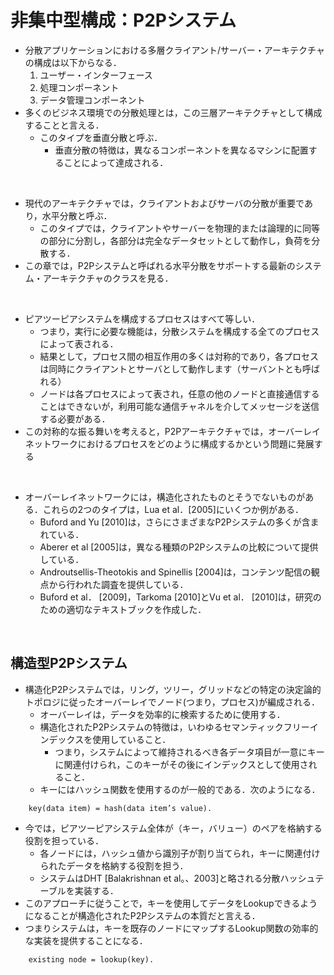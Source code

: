 
# 非集中型構成：P2Pシステム
* 分散アプリケーションにおける多層クライアント/サーバー・アーキテクチャの構成は以下からなる．
  1. ユーザー・インターフェース
  2. 処理コンポーネント
  3. データ管理コンポーネント
* 多くのビジネス環境での分散処理とは，この三層アーキテクチャとして構成することと言える．
  * このタイプを垂直分散と呼ぶ．
    * 垂直分散の特徴は，異なるコンポーネントを異なるマシンに配置することによって達成される．

<br>

* 現代のアーキテクチャでは，クライアントおよびサーバの分散が重要であり，水平分散と呼ぶ．
  * このタイプでは，クライアントやサーバーを物理的または論理的に同等の部分に分割し，各部分は完全なデータセットとして動作し，負荷を分散する．
* この章では，P2Pシステムと呼ばれる水平分散をサポートする最新のシステム・アーキテクチャのクラスを見る．

<br>

* ピアツーピアシステムを構成するプロセスはすべて等しい．
  * つまり，実行に必要な機能は，分散システムを構成する全てのプロセスによって表される．
  * 結果として，プロセス間の相互作用の多くは対称的であり，各プロセスは同時にクライアントとサーバとして動作します（サーバントとも呼ばれる）
  * ノードは各プロセスによって表され，任意の他のノードと直接通信することはできないが，利用可能な通信チャネルを介してメッセージを送信する必要がある．
* この対称的な振る舞いを考えると，P2Pアーキテクチャでは，オーバーレイネットワークにおけるプロセスをどのように構成するかという問題に発展する

<br>

* オーバーレイネットワークには，構造化されたものとそうでないものがある．これらの2つのタイプは，Lua et al．[2005]にいくつか例がある．
  * Buford and Yu [2010]は，さらにさまざまなP2Pシステムの多くが含まれている．
  * Aberer et al [2005]は，異なる種類のP2Pシステムの比較について提供している．
  * Androutsellis-Theotokis and Spinellis [2004]は，コンテンツ配信の観点から行われた調査を提供している．
  * Buford et al． [2009]，Tarkoma [2010]とVu et al． [2010]は，研究のための適切なテキストブックを作成した．

<br>

## 構造型P2Pシステム
* 構造化P2Pシステムでは，リング，ツリー，グリッドなどの特定の決定論的トポロジに従ったオーバーレイでノード(つまり，プロセス)が編成される．
  * オーバーレイは，データを効率的に検索するために使用する．
  * 構造化されたP2Pシステムの特徴は，いわゆるセマンティックフリーインデックスを使用していること．
    * つまり，システムによって維持されるべき各データ項目が一意にキーに関連付けられ，このキーがその後にインデックスとして使用されること．
  * キーにはハッシュ関数を使用するのが一般的である．次のようになる．
```
    key(data item) = hash(data item’s value).  
```

* 今では，ピアツーピアシステム全体が（キー，バリュー）のペアを格納する役割を担っている．
  * 各ノードには，ハッシュ値から識別子が割り当てられ，キーに関連付けられたデータを格納する役割を担う．
  * システムはDHT [Balakrishnan et al。、2003]と略される分散ハッシュテーブルを実装する．
* このアプローチに従うことで，キーを使用してデータをLookupできるようになることが構造化されたP2Pシステムの本質だと言える．
* つまりシステムは，キーを既存のノードにマップするLookup関数の効率的な実装を提供することになる．
```
    existing node = lookup(key).
```
